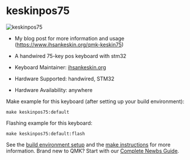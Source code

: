# keskinpos75

![keskinpos75](https://www.ihsankeskin.org/keskin75)

* My blog post for more information and usage (https://www.ihsankeskin.org/qmk-keskin75)

* A handwired 75-key pos keyboard with stm32

* Keyboard Maintainer: [ihsankeskin.org](https://github.com/ihsankeskin)
* Hardware Supported: handwired, STM32
* Hardware Availability: anywhere

Make example for this keyboard (after setting up your build environment):

    make keskinpos75:default

Flashing example for this keyboard:

    make keskinpos75:default:flash

See the [build environment setup](https://docs.qmk.fm/#/getting_started_build_tools) and the [make instructions](https://docs.qmk.fm/#/getting_started_make_guide) for more information. Brand new to QMK? Start with our [Complete Newbs Guide](https://docs.qmk.fm/#/newbs).

